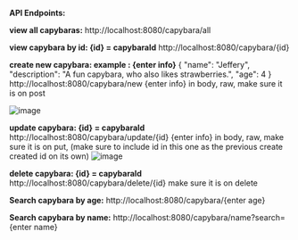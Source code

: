 **API Endpoints:**

**view all capybaras:**
http://localhost:8080/capybara/all

**view capybara by id: {id} = capybaraId**
http://localhost:8080/capybara/{id}

**create new capybara: example : {enter info}**
{
    "name": "Jeffery",
    "description": "A fun capybara, who also likes strawberries.",
    "age": 4
}
http://localhost:8080/capybara/new
{enter info} in body, raw, make sure it is on post

![image](https://github.com/user-attachments/assets/de2fd18c-69e1-4a8f-80e5-2884902dd2a6)

**update capybara: {id} = capybaraId**
http://localhost:8080/capybara/update/{id}
{enter info} in body, raw, make sure it is on put, (make sure to include id in this one as the previous create created id on its own)
![image](https://github.com/user-attachments/assets/39dd76a5-c03d-44ff-aaa7-6aee9fd7ed7b)

**delete capybara: {id} = capybaraId**
http://localhost:8080/capybara/delete/{id}
make sure it is on delete

**Search capybara by age:**
http://localhost:8080/capybara/{enter age}

**Search capybara by name:**
http://localhost:8080/capybara/name?search={enter name}

